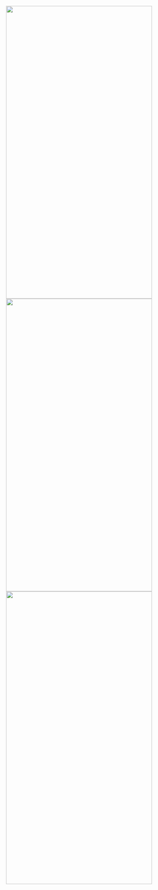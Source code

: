 <p>
  <img src = "https://github.com/Hitesh910/clock_app/assets/154861495/dda02c76-5c34-4635-b278-39dfedf8f33c"height="800"width="400"/>
   <img src = "https://github.com/Hitesh910/clock_app/assets/154861495/58b00349-3c74-4a4d-a1cd-5aff95967aec"height="800"width="400"/>
   <img src = "https://github.com/Hitesh910/clock_app/assets/154861495/a70a23d4-5380-42ea-950f-910769baf69c"height="800"width="400"/>
</p>


